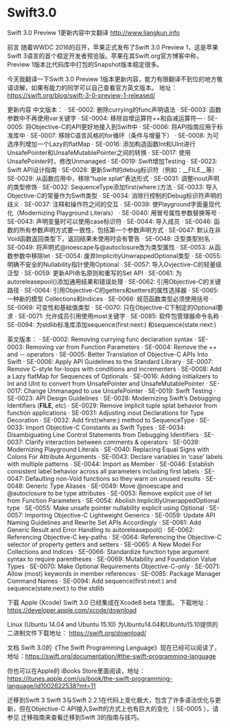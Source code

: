 # Swift3.0
Swift 3.0 Preview 1更新内容中文翻译 http://www.liangkun.info

前言
随着WWDC 2016的召开，苹果正式发布了Swift 3.0 Preview 1，这是苹果Swift 3语言的首个稳定开发者预览版。苹果在其Swift.org官方博客中称，Preview 1版本比代码库中打包的Snapshot版本稳定很多。

今天我翻译一下Swift 3.0 Preview
1版本更新内容，能力有限翻译不到位的地方敬请谅解，如果有能力的同学可以自己查看官方英文版本。
地址：https://swift.org/blog/swift-3-0-preview-1-released/

更新内容
中文版本：
·       SE-0002: 删除currying的func声明语法
·       SE-0003: 函数参数中不再使用var关键字
·       SE-0004: 移除自增运算符++和自减运算符—
·       SE-0005: 将Objective-C的API更好地接入到Swift中
·       SE-0006: 将API指南应用于标准库中
·       SE-0007: 移除C语言风格的for循环（条件与增量下）
·       SE-0008: 为可选序列增加一个Lazy的flatMap
·       SE-0016: 添加构造函数Int和UInt进行UnsafePointer和UnsafeMutablePointer之间的转换
·       SE-0017: 使用UnsafePointer时，修改Unmanaged
·       SE-0019: Swift增加Testing
·       SE-0023: Swift API设计指南
·       SE-0028: 更新Swift的debug标识符（例如：__FILE__等）
·       SE-0029: 从函数应用中，移除“tuple splat”表达形式
·       SE-0031: 调整inout声明的类型修饰
·       SE-0032: SequenceType添加first(where:)方法
·       SE-0033: 导入Objective-C的常量作为Swift类型
·       SE-0034: 消除行控制的Debug标识符声明的歧义
·       SE-0037: 注释和操作符之间的交互
·       SE-0039: 使Playground字面量现代化（Modernizing Playground Literals）
·       SE-0040: 用冒号属性参数替换等号
·       SE-0043: 声明变量时可以使用case标识符
·       SE-0044: 导入成员
·       SE-0046: 函数的所有参数声明方式要一致性，包括第一个参数声明方式
·       SE-0047: 默认在非Void函数返回类型下，返回结果未使用时会有警告
·       SE-0048: 泛型类型别名
·       SE-0049: 将声明式@noescape与@autoclosure改为类型属性
·       SE-0053: 从函数参数中移除let
·       SE-0054: 废弃ImplicitlyUnwrappedOptional类型
·       SE-0055: 明确不安全的Nullability指针使用Optional
·       SE-0057: 导入Ovjective-C的轻量级泛型
·       SE-0059: 更新API命名原则和重写的Set API
·       SE-0061: 为autoreleasepool()添加通用结果和错误处理
·       SE-0062: 引用Objective-C的关键路径
·       SE-0064: 引用Objective-C的getters和setters的属性选择器
·       SE-0065: 一种新的模型 Collections和Indices
·       SE-0066: 规范函数类型必须使用括号
·       SE-0069: 可变性和基础值类型
·       SE-0070: 只在Objective-C下制定的Optional要求
·       SE-0071: 允许成员引用使用most关键字
·       SE-0085: 软件包管理器命令名称
·       SE-0094: 为stdlib标准库添加sequence(first:next:) 和sequence(state:next:)


英文版本：
·       SE-0002: Removing currying func declaration syntax
·       SE-0003: Removing var from Function Parameters
·       SE-0004: Remove the ++ and -- operators
·       SE-0005: Better Translation of Objective-C APIs Into Swift
·       SE-0006: Apply API Guidelines to the Standard Library
·       SE-0007: Remove C-style for-loops with conditions and incrementers
·       SE-0008: Add a Lazy flatMap for Sequences of Optionals
·       SE-0016: Adding initializers to Int and UInt to convert from UnsafePointer and UnsafeMutablePointer
·       SE-0017: Change Unmanaged to use UnsafePointer
·       SE-0019: Swift Testing
·       SE-0023: API Design Guidelines
·       SE-0028: Modernizing Swift’s Debugging Identifiers (__FILE__, etc)
·       SE-0029: Remove implicit tuple splat behavior from function applications
·       SE-0031: Adjusting inout Declarations for Type Decoration
·       SE-0032: Add first(where:) method to SequenceType
·       SE-0033: Import Objective-C Constants as Swift Types
·       SE-0034: Disambiguating Line Control Statements from Debugging Identifiers
·       SE-0037: Clarify interaction between comments & operators
·       SE-0039: Modernizing Playground Literals
·       SE-0040: Replacing Equal Signs with Colons For Attribute Arguments
·       SE-0043: Declare variables in ‘case’ labels with multiple patterns
·       SE-0044: Import as Member
·       SE-0046: Establish consistent label behavior across all parameters including first labels
·       SE-0047: Defaulting non-Void functions so they warn on unused results
·       SE-0048: Generic Type Aliases
·       SE-0049: Move @noescape and @autoclosure to be type attributes
·       SE-0053: Remove explicit use of let from Function Parameters
·       SE-0054: Abolish ImplicitlyUnwrappedOptional type
·       SE-0055: Make unsafe pointer nullability explicit using Optional
·       SE-0057: Importing Objective-C Lightweight Generics
·       SE-0059: Update API Naming Guidelines and Rewrite Set APIs Accordingly
·       SE-0061: Add Generic Result and Error Handling to autoreleasepool()
·       SE-0062: Referencing Objective-C key-paths
·       SE-0064: Referencing the Objective-C selector of property getters and setters
·       SE-0065: A New Model For Collections and Indices
·       SE-0066: Standardize function type argument syntax to require parentheses
·       SE-0069: Mutability and Foundation Value Types
·       SE-0070: Make Optional Requirements Objective-C-only
·       SE-0071: Allow (most) keywords in member references
·       SE-0085: Package Manager Command Names
·       SE-0094: Add sequence(first:next:) and sequence(state:next:) to the stdlib
 
 
下载
Apple (Xcode)
Swift 3.0 已经集成在Xcode8 beta 1里面。
下载地址：https://developer.apple.com/xcode/download

Linux (Ubuntu 14.04 and Ubuntu 15.10)
为Ubuntu14.04和Ubuntu15.10提供的二进制文件下载地址：
https://swift.org/download/

文档
Swift 3.0的《The Swift
Programming Language》现在已经可以阅读了，地址：https://swift.org/documentation/#the-swift-programming-language

你也可以在Apple的 iBooks
Store里面阅读，地址：
https://itunes.apple.com/us/book/the-swift-programming-language/id1002622538?mt=11


迁移到Swift 3
Swift 3与Swift 2.2.1在代码上变化极大，包含了许多语法优化与更新，但在Objective-C
API接入Swift的方式上也有巨大的变化（ SE-0005 ），请参见 迁移指南来查看迁移到Swift 3的指南与技巧。
